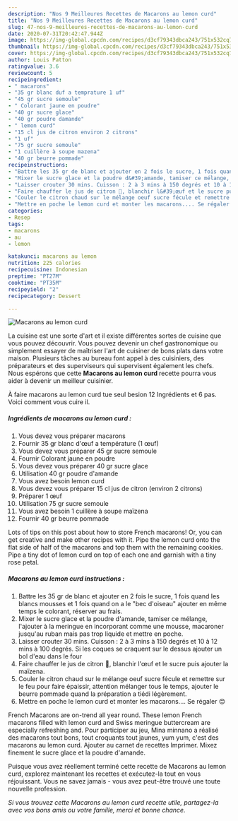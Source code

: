 ```yaml
---
description: "Nos 9 Meilleures Recettes de Macarons au lemon curd"
title: "Nos 9 Meilleures Recettes de Macarons au lemon curd"
slug: 47-nos-9-meilleures-recettes-de-macarons-au-lemon-curd
date: 2020-07-31T20:42:47.944Z
image: https://img-global.cpcdn.com/recipes/d3cf79343dbca243/751x532cq70/macarons-au-lemon-curd-photo-principale-de-la-recette.jpg
thumbnail: https://img-global.cpcdn.com/recipes/d3cf79343dbca243/751x532cq70/macarons-au-lemon-curd-photo-principale-de-la-recette.jpg
cover: https://img-global.cpcdn.com/recipes/d3cf79343dbca243/751x532cq70/macarons-au-lemon-curd-photo-principale-de-la-recette.jpg
author: Louis Patton
ratingvalue: 3.6
reviewcount: 5
recipeingredient:
- " macarons"
- "35 gr blanc duf a temprature 1 uf"
- "45 gr sucre semoule"
- " Colorant jaune en poudre"
- "40 gr sucre glace"
- "40 gr poudre damande"
- " lemon curd"
- "15 cl jus de citron environ 2 citrons"
- "1 uf"
- "75 gr sucre semoule"
- "1 cuillère à soupe mazena"
- "40 gr beurre pommade"
recipeinstructions:
- "Battre les 35 gr de blanc et ajouter en 2 fois le sucre, 1 fois quand les blancs mousses et 1 fois quand on a le &#34;bec d&#39;oiseau&#34; ajouter en même temps le colorant, réserver au frais."
- "Mixer le sucre glace et la poudre d&#39;amande, tamiser ce mélange, l&#39;ajouter à la meringue en incorporant comme une mousse, macaroner jusqu&#39;au ruban mais pas trop liquide et mettre en poche."
- "Laisser crouter 30 mins. Cuisson : 2 à 3 mins à 150 degrés et 10 à 12 mins à 100 degrés. Si les coques se craquent sur le dessus ajouter un bol d&#39;eau dans le four"
- "Faire chauffer le jus de citron 🍋, blanchir l&#39;œuf et le sucre puis ajouter la maïzena."
- "Couler le citron chaud sur le mélange oeuf sucre fécule et remettre sur le feu pour faire épaissir, attention mélanger tous le temps, ajouter le beurre pommade quand la préparation a tiédi légèrement."
- "Mettre en poche le lemon curd et monter les macarons.... Se régaler 😊"
categories:
- Resep
tags:
- macarons
- au
- lemon

katakunci: macarons au lemon 
nutrition: 225 calories
recipecuisine: Indonesian
preptime: "PT27M"
cooktime: "PT35M"
recipeyield: "2"
recipecategory: Dessert

---
```



![Macarons au lemon curd](https://img-global.cpcdn.com/recipes/d3cf79343dbca243/751x532cq70/macarons-au-lemon-curd-photo-principale-de-la-recette.jpg)

La cuisine est une sorte d'art et il existe différentes sortes de cuisine que vous pouvez découvrir. Vous pouvez devenir un chef gastronomique ou simplement essayer de maîtriser l'art de cuisiner de bons plats dans votre maison. Plusieurs tâches au bureau font appel à des cuisiniers, des préparateurs et des superviseurs qui supervisent également les chefs. Nous espérons que cette <strong> Macarons au lemon curd </strong> recette pourra vous aider à devenir un meilleur cuisinier.

<!--inarticleads1-->

À faire macarons au lemon curd tue seul besion 12 Ingrédients et 6 pas. Voici comment vous cuire il.

##### Ingrédients de macarons au lemon curd :

1. Vous devez vous préparer  macarons
1. Fournir 35 gr blanc d&#39;œuf a température (1 œuf)
1. Vous devez vous préparer 45 gr sucre semoule
1. Fournir  Colorant jaune en poudre
1. Vous devez vous préparer 40 gr sucre glace
1. Utilisation 40 gr poudre d&#39;amande
1. Vous avez besoin  lemon curd
1. Vous devez vous préparer 15 cl jus de citron (environ 2 citrons)
1. Préparer 1 œuf
1. Utilisation 75 gr sucre semoule
1. Vous avez besoin 1 cuillère à soupe maïzena
1. Fournir 40 gr beurre pommade


Lots of tips on this post about how to store French macarons! Or, you can get creative and make other recipes with it. Pipe the lemon curd onto the flat side of half of the macarons and top them with the remaining cookies. Pipe a tiny dot of lemon curd on top of each one and garnish with a tiny rose petal. 

<!--inarticleads2-->

##### Macarons au lemon curd instructions :

1. Battre les 35 gr de blanc et ajouter en 2 fois le sucre, 1 fois quand les blancs mousses et 1 fois quand on a le &#34;bec d&#39;oiseau&#34; ajouter en même temps le colorant, réserver au frais.
1. Mixer le sucre glace et la poudre d&#39;amande, tamiser ce mélange, l&#39;ajouter à la meringue en incorporant comme une mousse, macaroner jusqu&#39;au ruban mais pas trop liquide et mettre en poche.
1. Laisser crouter 30 mins. Cuisson : 2 à 3 mins à 150 degrés et 10 à 12 mins à 100 degrés. Si les coques se craquent sur le dessus ajouter un bol d&#39;eau dans le four
1. Faire chauffer le jus de citron 🍋, blanchir l&#39;œuf et le sucre puis ajouter la maïzena.
1. Couler le citron chaud sur le mélange oeuf sucre fécule et remettre sur le feu pour faire épaissir, attention mélanger tous le temps, ajouter le beurre pommade quand la préparation a tiédi légèrement.
1. Mettre en poche le lemon curd et monter les macarons.... Se régaler 😊


French Macarons are on-trend all year round. These lemon French macarons filled with lemon curd and Swiss meringue buttercream are especially refreshing and. Pour participer au jeu, Mina minnano a réalisé des macarons tout bons, tout croquants tout jaunes, yum yum, c&#39;est des macarons au lemon curd. Ajouter au carnet de recettes Imprimer. Mixez finement le sucre glace et la poudre d&#39;amande. 

<!--inarticleads1-->

<p>
Puisque vous avez réellement terminé cette recette de Macarons au lemon curd, explorez maintenant les recettes et exécutez-la tout en vous réjouissant. Vous ne savez jamais - vous avez peut-être trouvé une toute nouvelle profession.
</p>

<p>
<i>Si vous trouvez cette Macarons au lemon curd recette utile, partagez-la avec vos bons amis ou votre famille, merci et bonne chance.</i>
</p>
